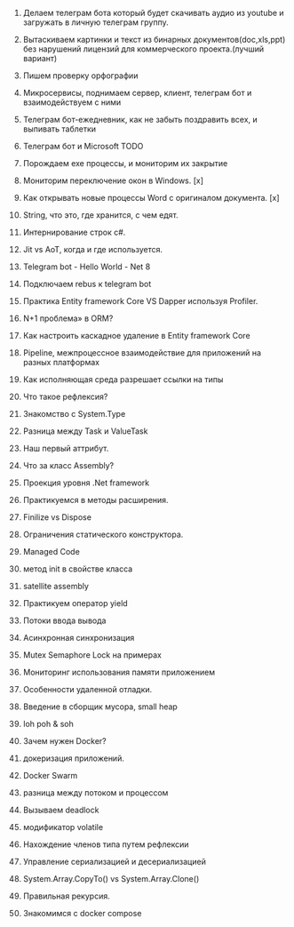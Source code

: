 1. Делаем телеграм бота который будет скачивать аудио из youtube и загружать в личную телеграм группу.

2. Вытаскиваем картинки и текст из бинарных документов(doc,xls,ppt) без нарушений лицензий для коммерческого проекта.(лучший вариант)

3. Пишем проверку орфографии

4. Микросервисы, поднимаем сервер, клиент, телеграм бот и взаимодействуем с ними

5. Телеграм бот-ежедневник, как не забыть поздравить всех, и выпивать таблетки

6. Телеграм бот и Microsoft TODO

7. Порождаем exe процессы, и мониторим их закрытие

8. Мониторим переключение окон в Windows. [x]

9. Как открывать новые процессы Word с оригиналом документа. [x]

10. String, что это, где хранится, с чем едят.

11. Интернирование строк c#.

12. Jit vs AoT, когда и где используется.

13. Telegram bot - Hello World - Net 8

14. Подключаем rebus к telegram bot

15. Практика Entity framework Core VS Dapper используя Profiler.

16. N+1 проблема» в ORM?

17. Как настроить каскадное удаление в Entity framework Core

18. Pipeline, межпроцессное взаимодействие для приложений на разных платформах

19. Как исполняющая среда разрешает ссылки на типы

20. Что такое рефлексия?

21. Знакомство с System.Type

22. Разница между Task и ValueTask

23. Наш первый аттрибут.

24. Что за класс Assembly?

25. Проекция уровня .Net framework

26. Практикуемся в методы расширения.

27. Finilize vs Dispose

28. Ограничения статического конструктора.

29. Managed Code

30. метод init в свойстве класса

31. satellite assembly

32. Практикуем оператор yield

33. Потоки ввода вывода

34. Асинхронная синхронизация

35. Mutex Semaphore Lock на примерах

36. Мониторинг использования памяти приложением

37. Особенности удаленной отладки.

38. Введение в сборщик мусора, small heap

39. loh poh & soh

40. Зачем нужен Docker?

41. докеризация приложений.

42. Docker Swarm

43. разница между потоком и процессом

44. Вызываем deadlock

45. модификатор volatile

46. Нахождение членов типа путем рефлексии

47. Управление сериализацией и десериализацией

48. System.Array.CopyTo() vs System.Array.Clone()

49. Правильная рекурсия.

50. Знакомимся с docker compose
